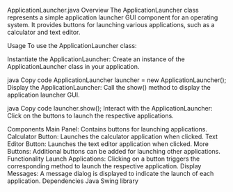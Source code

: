 ApplicationLauncher.java
Overview
The ApplicationLauncher class represents a simple application launcher GUI component for an operating system. It provides buttons for launching various applications, such as a calculator and text editor.

Usage
To use the ApplicationLauncher class:

Instantiate the ApplicationLauncher: Create an instance of the ApplicationLauncher class in your application.

java
Copy code
ApplicationLauncher launcher = new ApplicationLauncher();
Display the ApplicationLauncher: Call the show() method to display the application launcher GUI.

java
Copy code
launcher.show();
Interact with the ApplicationLauncher: Click on the buttons to launch the respective applications.

Components
Main Panel: Contains buttons for launching applications.
Calculator Button: Launches the calculator application when clicked.
Text Editor Button: Launches the text editor application when clicked.
More Buttons: Additional buttons can be added for launching other applications.
Functionality
Launch Applications: Clicking on a button triggers the corresponding method to launch the respective application.
Display Messages: A message dialog is displayed to indicate the launch of each application.
Dependencies
Java Swing library
